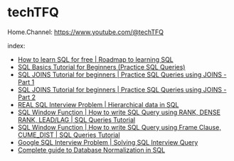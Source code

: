 # techTFQ
Home.Channel: https://www.youtube.com/@techTFQ

index:
- [How to learn SQL for free | Roadmap to learning SQL](https://youtu.be/a-hFbr-4VQQ)
- [SQL Basics Tutorial for Beginners (Practice SQL Queries)](https://youtu.be/Hl4NZB1XR9c)
- [SQL JOINS Tutorial for beginners | Practice SQL Queries using JOINS - Part 1](https://youtu.be/0OQJDd3QqQM)
- [SQL JOINS Tutorial for beginners | Practice SQL Queries using JOINS - Part 2](https://youtu.be/RehbnzKHS28)
- [REAL SQL Interview Problem | Hierarchical data in SQL](https://youtu.be/LZGaRcDxj8I)
- [SQL Window Function | How to write SQL Query using RANK, DENSE RANK, LEAD/LAG | SQL Queries Tutorial](https://youtu.be/Ww71knvhQ-s)
- [SQL Window Function | How to write SQL Query using Frame Clause, CUME_DIST | SQL Queries Tutorial](https://youtu.be/zAmJPdZu8Rg)
- [Google SQL Interview Problem | Solving SQL Interview Query](https://youtu.be/ueOUSjdAZY8)
- [Complete guide to Database Normalization in SQL](https://youtu.be/rBPQ5fg_kiY)
